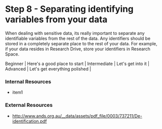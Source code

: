 # Step 8 - Separating identifying variables from your data

When dealing with sensitive data, its really important to separate any identifiable variables from the rest of the data. Any identifiers should be stored in a completely separate place to the rest of your data. For example, if your data resides in Research Drive, store your identifiers in Research Space.

Beginner | Here's a good place to start |
Intermediate | Let's get into it |
Advanced | Let's get everything polished |

### Internal Resources
* item1

### External Resources
* http://www.ands.org.au/__data/assets/pdf_file/0003/737211/De-identification.pdf
